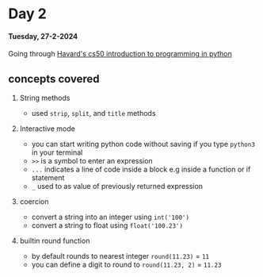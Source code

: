 # Day 2

#### Tuesday, 27-2-2024

Going through [Havard's cs50 introduction to programming in python]('https://www.youtube.com/watch?v=nLRL_NcnK-4')

## concepts covered

1. String methods
   - used `strip`, `split`, and `title` methods
2. Interactive mode

   - you can start writing python code without saving if you type `python3` in your terminal
   - `>>` is a symbol to enter an expression
   - `...` indicates a line of code inside a block e.g inside a function or if statement
   - `_` used to as value of previously returned expression

3. coercion
   - convert a string into an integer using `int('100')`
   - convert a string to float using `float('100.23')`
4. builtin round function
   - by default rounds to nearest integer `round(11.23)` = `11`
   - you can define a digit to round to `round(11.23, 2)` = `11.23`
